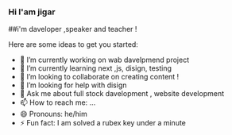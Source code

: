 ### Hi I'am jigar
##i'm daveloper ,speaker and teacher !




Here are some ideas to get you started:

- 🔭 I’m currently working on wab davelpmend project
- 🌱 I’m currently learning next ,js, disign, testing
- 👯 I’m looking to collaborate on creating content !
- 🤔 I’m looking for help with disign
- 💬 Ask me about full stock davelopment , website development
- 📫 How to reach me: ...
- 😄 Pronouns: he/him
- ⚡ Fun fact: I am solved a rubex key under a minute

